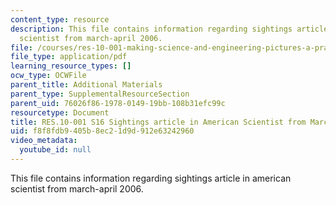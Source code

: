 ```yaml
---
content_type: resource
description: This file contains information regarding sightings article in american
  scientist from march-april 2006.
file: /courses/res-10-001-making-science-and-engineering-pictures-a-practical-guide-to-presenting-your-work-spring-2016/f8f8fdb9405b8ec21d9d912e63242960_MITRES_10_001S16_MarchApril06.pdf
file_type: application/pdf
learning_resource_types: []
ocw_type: OCWFile
parent_title: Additional Materials
parent_type: SupplementalResourceSection
parent_uid: 76026f86-1978-0149-19bb-108b31efc99c
resourcetype: Document
title: RES.10-001 S16 Sightings article in American Scientist from March-April 2006
uid: f8f8fdb9-405b-8ec2-1d9d-912e63242960
video_metadata:
  youtube_id: null
---
```

This file contains information regarding sightings article in american scientist from march-april 2006.

